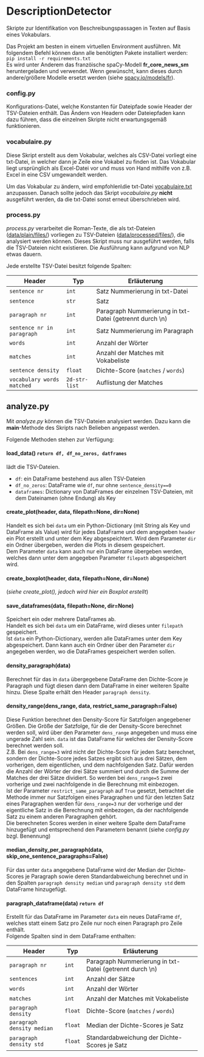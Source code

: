 # DescriptionDetector
Skripte zur Identifikation von Beschreibungspassagen in Texten auf Basis eines Vokabulars.

Das Projekt am besten in einem virtuellen Environment ausführen. Mit folgendem Befehl können dann alle benötigten Pakete installiert werden:\
`pip install -r requirements.txt`\
Es wird unter Anderem das franzöische spaCy-Modell **fr_core_news_sm** heruntergeladen und verwendet. Wenn gewünscht, kann dieses durch andere/größere Modelle ersetzt werden (siehe [spacy.io/models/fr](https://spacy.io/models/fr)).

### config.py
Konfigurations-Datei, welche Konstanten für Dateipfade sowie Header der TSV-Dateien enthält. Das Ändern von Headern oder Dateiepfaden kann dazu führen, dass die einzelnen Skripte nicht erwartungsgemäß funktionieren.

### vocabulaire.py
Diese Skript erstellt aus dem Vokabular, welches als CSV-Datei vorliegt eine txt-Datei, in welcher dann je Zeile eine Vokabel zu finden ist. Das Vokabular liegt ursprünglich als Excel-Datei vor und muss von Hand mithilfe von z.B. Excel in eine CSV umgewandelt werden.

Um das Vokabular zu ändern, wird empfohlen\die txt-Datei [vocabulaire.txt](https://github.com/MiMoText/DescriptionDetector/blob/main/data/vocab/vocabulaire.txt) anzupassen. Danach sollte jedoch das Skript *vocabulaire.py* **nicht** ausgeführt werden, da die txt-Datei sonst erneut überschrieben wird.

### process.py
*process.py* verarbeitet die Roman-Texte, die als txt-Dateien ([data/plain/files/](https://github.com/MiMoText/DescriptionDetector/tree/main/data/plain/files)) vorliegen zu TSV-Dateien ([data/processed/files/](https://github.com/MiMoText/DescriptionDetector/tree/main/data/processed/files)), die analysiert werden können. Dieses Skript muss nur ausgeführt werden, falls die TSV-Dateien nicht existieren. Die Ausführung kann aufgrund von NLP etwas dauern.

Jede erstellte TSV-Datei besitzt folgende Spalten:

Header | Typ | Erläuterung
---|--- | ---
`sentence nr` | `int` | Satz Nummerierung in txt-Datei 
`sentence` | `str` | Satz
`paragraph nr` | `int` | Paragraph Nummerierung in txt-Datei (getrennt durch \n)
`sentence nr in paragraph` | `int` | Satz Nummerierung im Paragraph
`words` | `int` | Anzahl der Wörter
`matches` | `int` | Anzahl der Matches mit Vokabeliste
`sentence density` | `float` | Dichte-Score (`matches` / `words`)
`vocabulary words matched` | `2d-str-list` | Auflistung der Matches

## analyze.py
Mit *analyze.py* können die TSV-Dateien analysiert werden. Dazu kann die **main**-Methode des Skripts nach Belieben angepasst werden.

Folgende Methoden stehen zur Verfügung:

#### load_data() `return df, df_no_zeros, datframes`
lädt die TSV-Dateien.
* `df`: ein DataFrame bestehend aus allen TSV-Dateien
* `df_no_zeros`: DataFrame wie `df`, nur ohne `sentence_density==0`
* `dataframes`: Dictionary von DataFrames der einzelnen TSV-Dateien, mit dem Dateinamen (ohne Endung) als Key

#### create_plot(header, data, filepath=None, dir=None)
Handelt es sich bei `data` um ein Python-Dictionary (mit String als Key und DataFrame als Value) wird für jedes DataFrame und dem angegeben `header` ein Plot erstellt und unter dem Key abgespeichtert. Wird dem Parameter `dir` ein Ordner übergeben, werden die Plots in diesem gespeichert.\
Dem Parameter `data` kann auch nur ein DataFrame übergeben werden, welches dann unter dem angegeben Parameter `filepath` abgespeichert wird.

#### create_boxplot(header, data, filepath=None, dir=None)
(*siehe create_plot(), jedoch wird hier ein Boxplot erstellt*)

#### save_dataframes(data, filepath=None, dir=None)
Speichert ein oder mehrere DataFrames ab.\
Handelt es sich bei `data` um ein DataFrame, wird dieses unter `filepath` gespeichert.\
Ist `data` ein Python-Dictionary, werden alle DataFrames unter dem Key abgespeichert. Dann kann auch ein Ordner über den Parameter `dir` angegeben werden, wo die DataFrames gespeichert werden sollen.

#### density_paragraph(data)
Berechnet für das in `data` übergegebene DataFrame den Dichte-Score je Paragraph und fügt diesen dann dem DataFrame in einer weiteren Spalte hinzu. Diese Spalte erhält den Header `paragraph density`.

#### density_range(dens_range, data, restrict_same_paragraph=False)
Diese Funktion berechnet den Density-Score für Satzfolgen angegebener Größen. Die Größe der Satzfolge, für die der Density-Score berechnet werden soll, wird über den Parameter `dens_range` angegeben und muss eine ungerade Zahl sein. `data` ist das DataFrame für welches der Density-Score berechnet werden soll.\
Z.B. Bei `dens_range=3` wird nicht der Dichte-Score für jeden Satz berechnet, sondern der Dichte-Score jedes Satzes ergibt sich aus drei Sätzen, dem vorherigen, dem eigentlichen, und dem nachfolgenden Satz. Dafür werden die Anzahl der Wörter der drei Sätze summiert und durch die Summe der Matches der drei Sätze dividiert. So werden bei `dens_range=5` zwei vorherige und zwei nachfolgende in die Berechnung mit einbezogen.\
Ist der Parameter `restrict_same_paragraph` auf `True` gesetzt, betrachtet die Methode immer nur Satzfolgen eines Paragraphen und für den letzten Satz eines Paragraphen werden für `dens_range=3` nur der vorherige und der eigentliche Satz in die Berechnung mit einbezogen, da der nachfolgende Satz zu einem anderen Paragraphen gehört.\
Die berechneten Scores werden in einer weitere Spalte dem DataFrame hinzugefügt und entsprechend den Parametern benannt (siehe *config.py* bzgl. Benennung)

#### median_density_per_paragraph(data, skip_one_sentence_paragraphs=False)
Für das unter `data` angegebene DataFrame wird der Median der Dichte-Scores je Paragraph sowie deren Standardabweichung berechnet und in den Spalten `paragraph density median` und `paragraph density std` dem DataFrame hinzugefügt.

#### paragraph_dataframe(data) `return df`
Erstellt für das DataFrame im Parameter `data` ein neues DataFrame `df`, welches statt einem Satz pro Zeile nur noch einen Paragraph pro Zeile enthält.\
Folgende Spalten sind in dem DataFrame enthalten:

Header | Typ | Erläuterung
---|--- | ---
`paragraph nr` | `int` | Paragraph Nummerierung in txt-Datei (getrennt durch \n)
`sentences` | `int` | Anzahl der Sätze
`words` | `int` | Anzahl der Wörter
`matches` | `int` | Anzahl der Matches mit Vokabeliste
`paragraph density` | `float` | Dichte-Score (`matches` / `words`)
`paragraph density median` | `float` | Median der Dichte-Scores je Satz
`paragraph density std` | `float` | Standardabweichung der Dichte-Scores je Satz